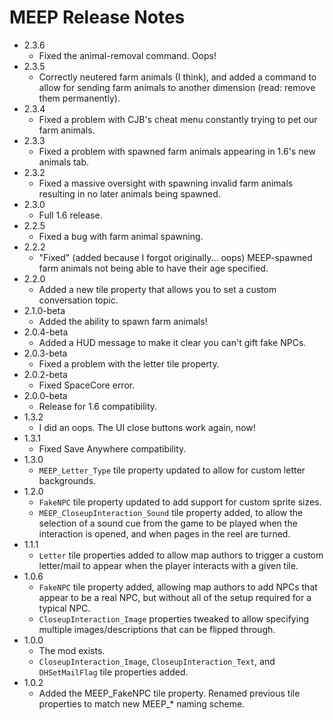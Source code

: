 # MEEP Release Notes
* 2.3.6
  * Fixed the animal-removal command. Oops!
* 2.3.5
  * Correctly neutered farm animals (I think), and added a command to allow for sending farm animals to another dimension (read: remove them permanently).
* 2.3.4
  * Fixed a problem with CJB's cheat menu constantly trying to pet our farm animals.
* 2.3.3
  * Fixed a problem with spawned farm animals appearing in 1.6's new animals tab.
* 2.3.2
  * Fixed a massive oversight with spawning invalid farm animals resulting in no later animals being spawned.
* 2.3.0
  * Full 1.6 release.
* 2.2.5
  * Fixed a bug with farm animal spawning.
* 2.2.2
  * "Fixed" (added because I forgot originally... oops) MEEP-spawned farm animals not being able to have their age specified.
* 2.2.0
  * Added a new tile property that allows you to set a custom conversation topic.
* 2.1.0-beta
  * Added the ability to spawn farm animals!
* 2.0.4-beta
  * Added a HUD message to make it clear you can't gift fake NPCs.
* 2.0.3-beta
  * Fixed a problem with the letter tile property.
* 2.0.2-beta
  * Fixed SpaceCore error.
* 2.0.0-beta
  * Release for 1.6 compatibility.
* 1.3.2
  * I did an oops. The UI close buttons work again, now!
* 1.3.1
  * Fixed Save Anywhere compatibility.
* 1.3.0
  * `MEEP_Letter_Type` tile property updated to allow for custom letter backgrounds.
* 1.2.0
  * `FakeNPC` tile property updated to add support for custom sprite sizes.
  * `MEEP_CloseupInteraction_Sound` tile property added, to allow the selection of a sound cue from the game to be played when the interaction is opened, and when pages in the reel are turned.
* 1.1.1
  * `Letter` tile properties added to allow map authors to trigger a custom letter/mail to appear when the player interacts with a given tile.
* 1.0.6
  * `FakeNPC` tile property added, allowing map authors to add NPCs that appear to be a real NPC, but without all of the setup required for a typical NPC.
  * `CloseupInteraction_Image` properties tweaked to allow specifying multiple images/descriptions that can be flipped through.
* 1.0.0
  * The mod exists.
  * `CloseupInteraction_Image`, `CloseupInteraction_Text`, and `DHSetMailFlag` tile properties added.
* 1.0.2
  * Added the MEEP_FakeNPC tile property. Renamed previous tile properties to match new MEEP_* naming scheme.
